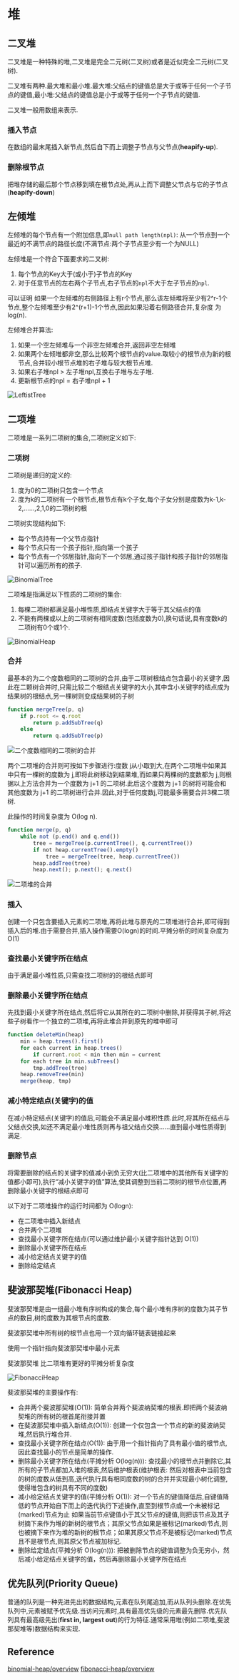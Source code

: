 # 堆

## 二叉堆

二叉堆是一种特殊的堆,二叉堆是完全二元树(二叉树)或者是近似完全二元树(二叉树).

二叉堆有两种.最大堆和最小堆.最大堆:父结点的键值总是大于或等于任何一个子节点的键值,最小堆:父结点的键值总是小于或等于任何一个子节点的键值.

二叉堆一般用数组来表示.

### 插入节点

在数组的最末尾插入新节点,然后自下而上调整子节点与父节点(**heapify-up**).

### 删除根节点

把堆存储的最后那个节点移到填在根节点处,再从上而下调整父节点与它的子节点(**heapify-down**)

## 左倾堆

左倾堆的每个节点有一个附加信息,即`null path length(npl)`: 从一个节点到一个最近的不满节点的路径长度(不满节点:两个子节点至少有一个为NULL)

左倾堆是一个符合下面要求的二叉树:

1. 每个节点的Key大于(或小于)子节点的Key
2. 对于任意节点的左右两个子节点,右子节点的`npl`不大于左子节点的`npl`.

可以证明 如果一个左倾堆的右侧路径上有r个节点,那么该左倾堆将至少有2^r-1个节点,整个左倾堆至少有2^(r+1)-1个节点,因此如果沿着右侧路径合并,复杂度
为log(n).

左倾堆合并算法:

1. 如果一个空左倾堆与一个非空左倾堆合并,返回非空左倾堆
2. 如果两个左倾堆都非空,那么比较两个根节点的value.取较小的根节点为新的根节点,合并较小根节点堆的右子堆与较大根节点堆.
3. 如果右子堆npl > 左子堆npl,互换右子堆与左子堆.
4. 更新根节点的npl = 右子堆npl + 1

![LeftistTree](img/LeftistTree.png)

## 二项堆

二项堆是一系列二项树的集合,二项树定义如下:

### 二项树

二项树是递归的定义的:

1. 度为0的二项树只包含一个节点
2. 度为k的二项树有一个根节点,根节点有k个子女,每个子女分别是度数为k-1,k-2,……,2,1,0的二项树的根

二项树实现结构如下:

* 每个节点持有一个父节点指针
* 每个节点只有一个孩子指针,指向第一个孩子
* 每个节点有一个邻居指针,指向下一个邻居,通过孩子指针和孩子指针的邻居指针可以遍历所有的孩子.

![BinomialTree](img/BinomialTrees.png)

二项堆是指满足以下性质的二项树的集合:

1. 每棵二项树都满足最小堆性质,即结点关键字大于等于其父结点的值
2. 不能有两棵或以上的二项树有相同度数(包括度数为0),换句话说,具有度数k的二项树有0个或1个.

![BinomialHeap](img/BinomialHeap.jpg)

### 合并

最基本的为二个度数相同的二项树的合并,由于二项树根结点包含最小的关键字,因此在二颗树合并时,只需比较二个根结点关键字的大小,其中含小关键字的结点成为结果树的根结点,另一棵树则变成结果树的子树

```js
function mergeTree(p, q)
    if p.root <= q.root
        return p.addSubTree(q)
    else
        return q.addSubTree(p)
```

![二个度数相同的二项树的合并](./img/Binomial_heap_merge1.png)

两个二项堆的合并则可按如下步骤进行:度数 j从小取到大,在两个二项堆中如果其中只有一棵树的度数为 j,即将此树移动到结果堆,而如果只两棵树的度数都为 j,则根据以上方法合并为一个度数为 j+1 的二项树.此后这个度数为 j+1 的树将可能会和其他度数为 j+1 的二项树进行合并.因此,对于任何度数j,可能最多需要合并3棵二项树.

此操作的时间复杂度为 O(log n).

```js
function merge(p, q)
    while not (p.end() and q.end())
        tree = mergeTree(p.currentTree(), q.currentTree())
        if not heap.currentTree().empty()
            tree = mergeTree(tree, heap.currentTree())
        heap.addTree(tree)
        heap.next(); p.next(); q.next()
```

![二项堆的合并](./img/Binomial_heap_merge2.png)

### 插入

创建一个只包含要插入元素的二项堆,再将此堆与原先的二项堆进行合并,即可得到插入后的堆.由于需要合并,插入操作需要O(logn)的时间.平摊分析的时间复杂度为O(1)

### 查找最小关键字所在结点

由于满足最小堆性质,只需查找二项树的的根结点即可

### 删除最小关键字所在结点

先找到最小关键字所在结点,然后将它从其所在的二项树中删除,并获得其子树,将这些子树看作一个独立的二项堆,再将此堆合并到原先的堆中即可

```js
function deleteMin(heap)
    min = heap.trees().first()
    for each current in heap.trees()
        if current.root < min then min = current
    for each tree in min.subTrees()
        tmp.addTree(tree)
    heap.removeTree(min)
    merge(heap, tmp)
```

### 减小特定结点(关键字)的值

在减小特定结点(关键字)的值后,可能会不满足最小堆积性质.此时,将其所在结点与父结点交换,如还不满足最小堆性质则再与祖父结点交换……直到最小堆性质得到满足.

### 删除节点

将需要删除的结点的关键字的值减小到负无穷大(比二项堆中的其他所有关键字的值都小即可),执行“减小关键字的值”算法,使其调整到当前二项树的根节点位置,再删除最小关键字的根结点即可

以下对于二项堆操作的运行时间都为 O(logn):

* 在二项堆中插入新结点
* 合并两个二项堆
* 查找最小关键字所在结点(可以通过维护最小关键字指针达到 O(1))
* 删除最小关键字所在结点
* 减小给定结点关键字的值
* 删除给定结点

## 斐波那契堆(Fibonacci Heap)

斐波那契堆是由一组最小堆有序树构成的集合,每个最小堆有序树的度数为其子节点的数目,树的度数为其根节点的度数.

斐波那契堆中所有树的根节点也用一个双向循环链表链接起来

使用一个指针指向斐波那契堆中最小元素

斐波那契堆 比二项堆有更好的平摊分析复杂度

![FibonacciHeap](img/FibonacciHeap.jpg)

斐波那契堆的主要操作有:

* 合并两个斐波那契堆(O(1)): 简单合并两个斐波纳契堆的根表.即把两个斐波纳契堆的所有树的根首尾衔接并置
* 在斐波那契堆中插入新结点(O(1)): 创建一个仅包含一个节点的新的斐波纳契堆,然后执行堆合并.
* 查找最小关键字所在结点(O(1)): 由于用一个指针指向了具有最小值的根节点,因此查找最小的节点是简单的操作.
* 删除最小关键字所在结点(平摊分析 O(log(n))): 查找最小的根节点并删除它,其所有的子节点都加入堆的根表,然后维护根表(维护根表: 然后对根表中当前包含的树的度数从低到高,迭代执行具有相同度数的树的合并并实现最小树化调整,使得堆包含的树具有不同的度数)
* 减小给定结点关键字的值(平摊分析 O(1)): 对一个节点的键值降低后,自键值降低的节点开始自下而上的迭代执行下述操作,直至到根节点或一个未被标记(marked)节点为止
  如果当前节点键值小于其父节点的键值,则把该节点及其子树摘下来作为堆的新树的根节点；其原父节点如果是被标记(marked)节点,则也被摘下来作为堆的新树的根节点；如果其原父节点不是被标记(marked)节点且不是根节点,则其原父节点被加标记.
* 删除给定结点(平摊分析 O(log(n))): 把被删除节点的键值调整为负无穷小，然后减小给定结点关键字的值，然后再删除最小关键字所在结点

## 优先队列(Priority Queue)

普通的队列是一种先进先出的数据结构,元素在队列尾追加,而从队列头删除.在优先队列中,元素被赋予优先级.当访问元素时,具有最高优先级的元素最先删除.优先队列具有最高级先出(**first in, largest out**)的行为特征.通常采用堆(例如二项堆,斐波那契堆等)数据结构来实现.

## Reference

[binomial-heap/overview](https://www.growingwiththeweb.com/data-structures/binomial-heap/overview/)
[fibonacci-heap/overview](https://www.growingwiththeweb.com/data-structures/fibonacci-heap/overview/)
